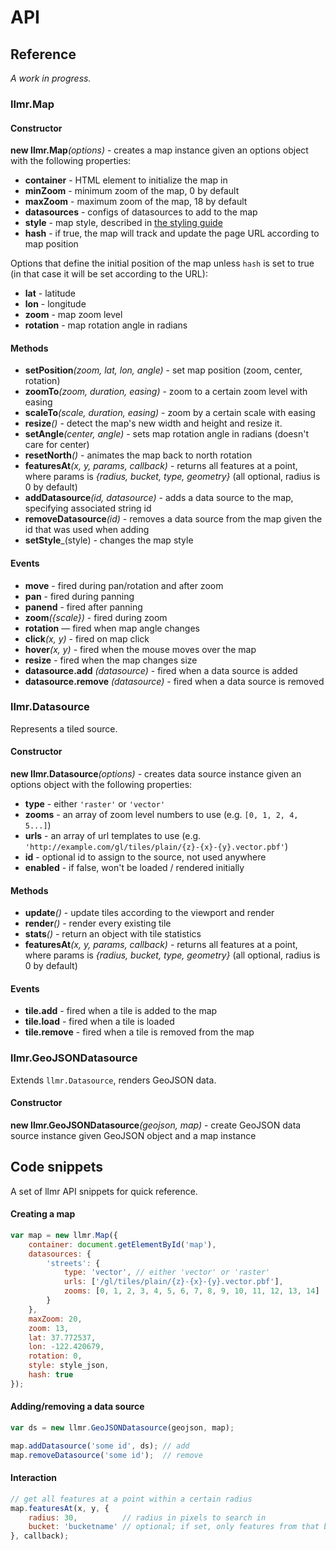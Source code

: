 # API

## Reference

*A work in progress.*

### llmr.Map

#### Constructor

**new llmr.Map**_(options)_ - creates a map instance given an options object with the following properties:

- **container** - HTML element to initialize the map in
- **minZoom** - minimum zoom of the map, 0 by default
- **maxZoom** - maximum zoom of the map, 18 by default
- **datasources** - configs of datasources to add to the map
- **style** - map style, described in [the styling guide](STYLING.md)
- **hash** - if true, the map will track and update the page URL according to map position

Options that define the initial position of the map unless `hash` is set to true
(in that case it will be set according to the URL):

- **lat** - latitude
- **lon** - longitude
- **zoom** - map zoom level
- **rotation** - map rotation angle in radians

#### Methods

- **setPosition**_(zoom, lat, lon, angle)_ - set map position (zoom, center, rotation)
- **zoomTo**_(zoom, duration, easing)_ - zoom to a certain zoom level with easing
- **scaleTo**_(scale, duration, easing)_ - zoom by a certain scale with easing
- **resize**_()_ - detect the map's new width and height and resize it.
- **setAngle**_(center, angle)_ - sets map rotation angle in radians (doesn't care for center)
- **resetNorth**_()_ - animates the map back to north rotation
- **featuresAt**_(x, y, params, callback)_ - returns all features at a point,
where params is _{radius, bucket, type, geometry}_ (all optional, radius is 0 by default)
- **addDatasource**_(id, datasource)_ - adds a data source to the map, specifying associated string id
- **removeDatasource**_(id)_ - removes a data source from the map given the id that was used when adding
- **setStyle**_(style) - changes the map style

#### Events

- **move** - fired during pan/rotation and after zoom
- **pan** - fired during panning
- **panend** - fired after panning
- **zoom**_({scale})_ - fired during zoom
- **rotation** — fired when map angle changes
- **click**_(x, y)_ - fired on map click
- **hover**_(x, y)_ - fired when the mouse moves over the map
- **resize** - fired when the map changes size
- **datasource.add** *(datasource)* - fired when a data source is added
- **datasource.remove** *(datasource)* - fired when a data source is removed

### llmr.Datasource

Represents a tiled source.

#### Constructor

**new llmr.Datasource**_(options)_ - creates data source instance
given an options object with the following properties:

- **type** - either `'raster'` or `'vector'`
- **zooms** - an array of zoom level numbers to use (e.g. `[0, 1, 2, 4, 5...]`)
- **urls** - an array of url templates to use (e.g. `'http://example.com/gl/tiles/plain/{z}-{x}-{y}.vector.pbf'`)
- **id** - optional id to assign to the source, not used anywhere
- **enabled** - if false, won't be loaded / rendered initially

#### Methods

- **update**_()_ - update tiles according to the viewport and render
- **render**_()_ - render every existing tile
- **stats**_()_ - return an object with tile statistics
- **featuresAt**_(x, y, params, callback)_ - returns all features at a point,
where params is _{radius, bucket, type, geometry}_ (all optional, radius is 0 by default)

#### Events

- **tile.add** - fired when a tile is added to the map
- **tile.load** - fired when a tile is loaded
- **tile.remove** - fired when a tile is removed from the map

### llmr.GeoJSONDatasource

Extends `llmr.Datasource`, renders GeoJSON data.

#### Constructor

**new llmr.GeoJSONDatasource**_(geojson, map)_ - create GeoJSON data source instance given GeoJSON object and a map instance


## Code snippets

A set of llmr API snippets for quick reference.

#### Creating a map

```js
var map = new llmr.Map({
    container: document.getElementById('map'),
    datasources: {
        'streets': {
            type: 'vector', // either 'vector' or 'raster'
            urls: ['/gl/tiles/plain/{z}-{x}-{y}.vector.pbf'],
            zooms: [0, 1, 2, 3, 4, 5, 6, 7, 8, 9, 10, 11, 12, 13, 14]
        }
    },
    maxZoom: 20,
    zoom: 13,
    lat: 37.772537,
    lon: -122.420679,
    rotation: 0,
    style: style_json,
    hash: true
});
```

#### Adding/removing a data source

```js
var ds = new llmr.GeoJSONDatasource(geojson, map);

map.addDatasource('some id', ds); // add
map.removeDatasource('some id');  // remove
```

#### Interaction

```js
// get all features at a point within a certain radius
map.featuresAt(x, y, {
    radius: 30,          // radius in pixels to search in
    bucket: 'bucketname' // optional; if set, only features from that bucket will be matched
}, callback);
```

